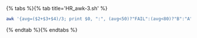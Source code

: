 {% tabs %}{% tab title='HR_awk-3.sh' %}

```sh
awk '{avg=($2+$3+$4)/3; print $0, ":", (avg<50)?"FAIL":(avg<80)?"B":"A"}'
```

{% endtab %}{% endtabs %}
